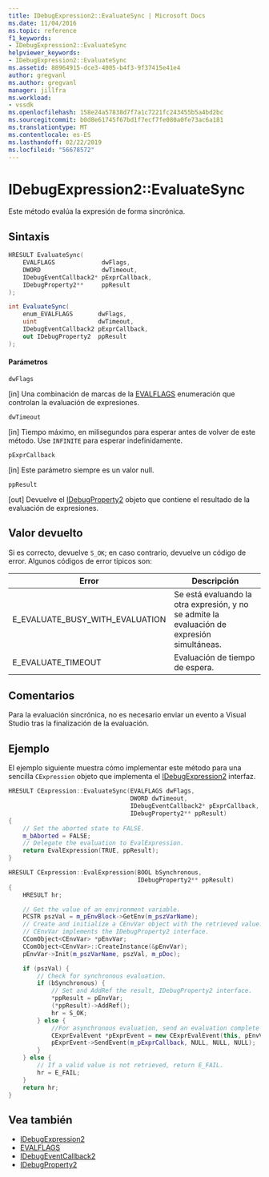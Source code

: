 ```yaml
---
title: IDebugExpression2::EvaluateSync | Microsoft Docs
ms.date: 11/04/2016
ms.topic: reference
f1_keywords:
- IDebugExpression2::EvaluateSync
helpviewer_keywords:
- IDebugExpression2::EvaluateSync
ms.assetid: 88964915-dce3-4005-b4f3-9f37415e41e4
author: gregvanl
ms.author: gregvanl
manager: jillfra
ms.workload:
- vssdk
ms.openlocfilehash: 158e24a57838d7f7a1c7221fc243455b5a4bd2bc
ms.sourcegitcommit: b0d8e61745f67bd1f7ecf7fe080a0fe73ac6a181
ms.translationtype: MT
ms.contentlocale: es-ES
ms.lasthandoff: 02/22/2019
ms.locfileid: "56678572"
---
```

# <a name="idebugexpression2evaluatesync"></a>IDebugExpression2::EvaluateSync
Este método evalúa la expresión de forma sincrónica.

## <a name="syntax"></a>Sintaxis

```cpp
HRESULT EvaluateSync(
    EVALFLAGS             dwFlags,
    DWORD                 dwTimeout,
    IDebugEventCallback2* pExprCallback,
    IDebugProperty2**     ppResult
);
```

```csharp
int EvaluateSync(
    enum_EVALFLAGS       dwFlags,
    uint                 dwTimeout,
    IDebugEventCallback2 pExprCallback,
    out IDebugProperty2  ppResult
);
```

#### <a name="parameters"></a>Parámetros
`dwFlags`

 [in] Una combinación de marcas de la [EVALFLAGS](../../../extensibility/debugger/reference/evalflags.md) enumeración que controlan la evaluación de expresiones.

`dwTimeout`

 [in] Tiempo máximo, en milisegundos para esperar antes de volver de este método. Use `INFINITE` para esperar indefinidamente.

`pExprCallback`

 [in] Este parámetro siempre es un valor null.

`ppResult`

 [out] Devuelve el [IDebugProperty2](../../../extensibility/debugger/reference/idebugproperty2.md) objeto que contiene el resultado de la evaluación de expresiones.

## <a name="return-value"></a>Valor devuelto
Si es correcto, devuelve `S_OK`; en caso contrario, devuelve un código de error. Algunos códigos de error típicos son:

|Error|Descripción|
|-----------|-----------------|
|E_EVALUATE_BUSY_WITH_EVALUATION|Se está evaluando la otra expresión, y no se admite la evaluación de expresión simultáneas.|
|E_EVALUATE_TIMEOUT|Evaluación de tiempo de espera.|

## <a name="remarks"></a>Comentarios
Para la evaluación sincrónica, no es necesario enviar un evento a Visual Studio tras la finalización de la evaluación.

## <a name="example"></a>Ejemplo
El ejemplo siguiente muestra cómo implementar este método para una sencilla `CExpression` objeto que implementa el [IDebugExpression2](../../../extensibility/debugger/reference/idebugexpression2.md) interfaz.

```cpp
HRESULT CExpression::EvaluateSync(EVALFLAGS dwFlags,
                                  DWORD dwTimeout,
                                  IDebugEventCallback2* pExprCallback,
                                  IDebugProperty2** ppResult)
{
    // Set the aborted state to FALSE.
    m_bAborted = FALSE;
    // Delegate the evaluation to EvalExpression.
    return EvalExpression(TRUE, ppResult);
}

HRESULT CExpression::EvalExpression(BOOL bSynchronous,
                                    IDebugProperty2** ppResult)
{
    HRESULT hr;

    // Get the value of an environment variable.
    PCSTR pszVal = m_pEnvBlock->GetEnv(m_pszVarName);
    // Create and initialize a CEnvVar object with the retrieved value.
    // CEnvVar implements the IDebugProperty2 interface.
    CComObject<CEnvVar> *pEnvVar;
    CComObject<CEnvVar>::CreateInstance(&pEnvVar);
    pEnvVar->Init(m_pszVarName, pszVal, m_pDoc);

    if (pszVal) {
        // Check for synchronous evaluation.
        if (bSynchronous) {
            // Set and AddRef the result, IDebugProperty2 interface.
            *ppResult = pEnvVar;
            (*ppResult)->AddRef();
            hr = S_OK;
        } else {
            //For asynchronous evaluation, send an evaluation complete event.
            CExprEvalEvent *pExprEvent = new CExprEvalEvent(this, pEnvVar);
            pExprEvent->SendEvent(m_pExprCallback, NULL, NULL, NULL);
        }
    } else {
        // If a valid value is not retrieved, return E_FAIL.
        hr = E_FAIL;
    }
    return hr;
}
```

## <a name="see-also"></a>Vea también
- [IDebugExpression2](../../../extensibility/debugger/reference/idebugexpression2.md)
- [EVALFLAGS](../../../extensibility/debugger/reference/evalflags.md)
- [IDebugEventCallback2](../../../extensibility/debugger/reference/idebugeventcallback2.md)
- [IDebugProperty2](../../../extensibility/debugger/reference/idebugproperty2.md)
